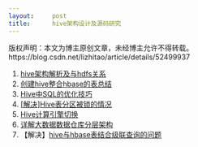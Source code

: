 ```yaml
---
layout:     post
title:      hive架构设计及源码研究
---
```

<div id="article_content" class="article_content clearfix csdn-tracking-statistics" data-pid="blog" data-mod="popu_307" data-dsm="post">
								<div class="article-copyright">
					版权声明：本文为博主原创文章，未经博主允许不得转载。					https://blog.csdn.net/lizhitao/article/details/52499937				</div>
								            <div id="content_views" class="markdown_views prism-atom-one-dark">
							<!-- flowchart 箭头图标 勿删 -->
							<svg xmlns="http://www.w3.org/2000/svg" style="display: none;"><path stroke-linecap="round" d="M5,0 0,2.5 5,5z" id="raphael-marker-block" style="-webkit-tap-highlight-color: rgba(0, 0, 0, 0);"></path></svg>
							<ol>
<li><a href="http://blog.csdn.net/u013378306/article/details/51526578" rel="nofollow">hive架构解析及与hdfs关系</a></li>
<li><a href="http://blog.csdn.net/kwu_ganymede/article/details/49097391" rel="nofollow">创建hive整合hbase的表总结</a></li>
<li><a href="http://blog.csdn.net/kwu_ganymede/article/details/50381152" rel="nofollow">Hive中SQL的优化技巧</a></li>
<li><a href="http://blog.csdn.net/kwu_ganymede/article/details/51802390" rel="nofollow">[解决]Hive表分区被锁的情况</a></li>
<li><a href="http://blog.csdn.net/kwu_ganymede/article/details/52223133" rel="nofollow">Hive计算引擎切换</a></li>
<li><a href="http://blog.csdn.net/kwu_ganymede/article/details/51367422" rel="nofollow">详解大数据数据仓库分层架构</a></li>
<li>【解决】<a href="http://blog.csdn.net/kwu_ganymede/article/details/49097287" rel="nofollow">hive与hbase表结合级联查询的问题</a></li>
</ol>            </div>
						<link href="https://csdnimg.cn/release/phoenix/mdeditor/markdown_views-9e5741c4b9.css" rel="stylesheet">
                </div>